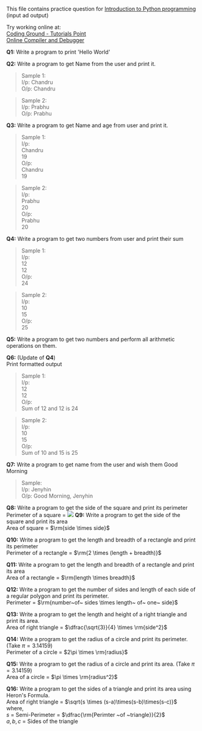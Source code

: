 This file contains practice question for [Introduction to Python programming](Introduction_to_Python_Programming.ipynb) (input ad output)

Try working online at:  
[Coding Ground - Tutorials Point](https://www.tutorialspoint.com/execute_python3_online.php)  
[Online Compiler and Debugger](https://www.onlinegdb.com/online_python_compiler)

**Q1:** Write a program to print 'Hello World'

**Q2:** Write a program to get Name from the user and print it.  
>Sample 1:  
I/p: Chandru  
O/p: Chandru  

>Sample 2:  
I/p: Prabhu  
O/p: Prabhu

**Q3:** Write a program to get Name and age from user and print it.

>Sample 1:  
I/p:  
Chandru  
19  
O/p:  
Chandru  
19  

>Sample 2:  
I/p:  
Prabhu  
20  
O/p:  
Prabhu  
20  

**Q4:** Write a program to get two numbers from user and print their sum
>Sample 1:  
I/p:  
12  
12  
O/p:  
24

>Sample 2:  
I/p:  
10  
15  
O/p:  
25

**Q5:** Write a program to get two numbers and perform all arithmetic operations on them.

**Q6:** (Update of **Q4**)  
Print formatted output
>Sample 1:  
I/p:  
12  
12  
O/p:  
Sum of 12 and 12 is 24

>Sample 2:  
I/p:  
10  
15  
O/p:  
Sum of 10 and 15 is 25

**Q7:** Write a program to get name from the user and wish them Good Morning  
>Sample:  
I/p: Jenyhin  
O/p: Good Morning, Jenyhin

**Q8:** Write a program to get the side of the square and print its perimeter  
Perimeter of a square = <img src="https://render.githubusercontent.com/render/math?math= $\rm{4 \times side}$ ">
**Q9:** Write a program to get the side of the square and print its area  
Area of square = $\rm{side \times side}$

**Q10:** Write a program to get the length and breadth of a rectangle and print its perimeter  
Perimeter of a rectangle = $\rm{2 \times (length + breadth)}$

**Q11:** Write a program to get the length and breadth of a rectangle and print its area  
Area of a rectangle = $\rm{length \times breadth}$

**Q12:** Write a program to get the number of sides and length of each side of a regular polygon and print its perimeter.  
Perimeter = $\rm{number~of~ sides \times length~ of~ one~ side}$

**Q13:** Write a program to get the length and height of a right triangle and print its area.  
Area of right triangle = $\dfrac{\sqrt{3}}{4} \times \rm{side^2}$

**Q14:** Write a program to get the radius of a circle and print its perimeter. (Take $\pi = 3.14159$)  
Perimeter of a circle = $2\pi \times \rm{radius}$

**Q15:** Write a program to get the radius of a circle and print its area. (Take $\pi = 3.14159$)  
Area of a circle = $\pi \times \rm{radius^2}$

**Q16:** Write a program to get the sides of a triangle and print its area using Heron's Formula.  
Area of right triangle = $\sqrt{s \times (s-a)\times(s-b)\times(s-c)}$  
where,  
$s$ = Semi-Perimeter = $\dfrac{\rm{Perimter ~of ~triangle}}{2}$  
$a, b, c$ = Sides of the triangle
